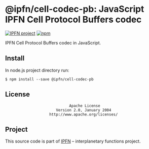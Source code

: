 # @ipfn/cell-codec-pb: JavaScript IPFN Cell Protocol Buffers codec

[![IPFN project](https://img.shields.io/badge/project-IPFN-blue.svg?style=flat-square)](https://github.com/ipfn)
[![npm](https://img.shields.io/npm/v/@ipfn/cell-codec-pb.svg?maxAge=8640&style=flat-square)](https://www.npmjs.com/package/@ipfn/cell-codec-pb)

IPFN Cell Protocol Buffers codec in JavaScript.

## Install

In node.js project directory run:

```console
$ npm install --save @ipfn/cell-codec-pb
```

## License

                                 Apache License
                           Version 2.0, January 2004
                        http://www.apache.org/licenses/

## Project

This source code is part of [IPFN](https://github.com/ipfn) – interplanetary functions project.
